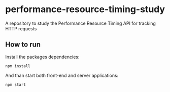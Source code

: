 # performance-resource-timing-study
A repository to study the Performance Resource Timing API for tracking HTTP requests

## How to run
Install the packages dependencies:
```
npm install
```
And than start both front-end and server applications:
```
npm start
```
